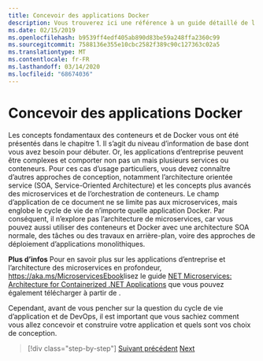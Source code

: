 ```yaml
---
title: Concevoir des applications Docker
description: Vous trouverez ici une référence à un guide détaillé de l’architecture des microservices, car le présent guide ne traite pas ce sujet en détail.
ms.date: 02/15/2019
ms.openlocfilehash: b9539ff4edf405ab890d83be59a248ffa2360c99
ms.sourcegitcommit: 7588136e355e10cbc2582f389c90c127363c02a5
ms.translationtype: MT
ms.contentlocale: fr-FR
ms.lasthandoff: 03/14/2020
ms.locfileid: "68674036"
---
```

# <a name="design-docker-applications"></a>Concevoir des applications Docker

Les concepts fondamentaux des conteneurs et de Docker vous ont été présentés dans le chapitre 1. Il s’agit du niveau d’information de base dont vous avez besoin pour débuter. Or, les applications d’entreprise peuvent être complexes et comporter non pas un mais plusieurs services ou conteneurs. Pour ces cas d’usage particuliers, vous devez connaître d’autres approches de conception, notamment l’architecture orientée service (SOA, Service-Oriented Architecture) et les concepts plus avancés des microservices et de l’orchestration de conteneurs. Le champ d’application de ce document ne se limite pas aux microservices, mais englobe le cycle de vie de n’importe quelle application Docker. Par conséquent, il n’explore pas l’architecture de microservices, car vous pouvez aussi utiliser des conteneurs et Docker avec une architecture SOA normale, des tâches ou des travaux en arrière-plan, voire des approches de déploiement d’applications monolithiques.

**Plus d’infos** Pour en savoir plus sur les applications d’entreprise et l’architecture des microservices en profondeur, <https://aka.ms/MicroservicesEbook>lisez le guide [NET Microservices: Architecture for Containerized .NET Applications](../../microservices/index.md) que vous pouvez également télécharger à partir de .

Cependant, avant de vous pencher sur la question du cycle de vie d’application et de DevOps, il est important que vous sachiez comment vous allez concevoir et construire votre application et quels sont vos choix de conception.

>[!div class="step-by-step"]
>[Suivant précédent](index.md)
>[Next](common-container-design-principles.md)
